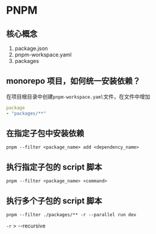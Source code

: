 # PNPM

## 核心概念

1. package.json
2. pnpm-workspace.yaml
3. packages

## monorepo 项目，如何统一安装依赖？

在项目根目录中创建`pnpm-workspace.yaml`文件，在文件中增加

```yaml
package
- "packages/**"
```

## 在指定子包中安装依赖

```shell
pnpm --filter <package_name> add <dependency_name>
```

## 执行指定子包的 script 脚本

```shell
pnpm --filter <package_name> <command>
```

## 执行多个子包的 script 脚本

```shell
pnpm --filter ./packages/** -r --parallel run dev
```

`-r` > --recursive
